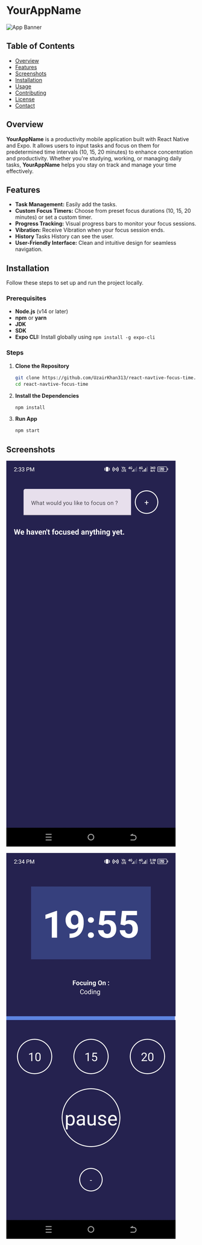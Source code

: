 # YourAppName

![App Banner](assets/banner.png)

## Table of Contents

- [Overview](#overview)
- [Features](#features)
- [Screenshots](#screenshots)
- [Installation](#installation)
- [Usage](#usage)
- [Contributing](#contributing)
- [License](#license)
- [Contact](#contact)

## Overview

**YourAppName** is a productivity mobile application built with React Native and Expo. It allows users to input tasks and focus on them for predetermined time intervals (10, 15, 20 minutes) to enhance concentration and productivity. Whether you're studying, working, or managing daily tasks, **YourAppName** helps you stay on track and manage your time effectively.

## Features

- **Task Management:** Easily add the tasks.
- **Custom Focus Timers:** Choose from preset focus durations (10, 15, 20 minutes) or set a custom timer.
- **Progress Tracking:** Visual progress bars to monitor your focus sessions.
- **Vibration:** Receive Vibration when your focus session ends.
- **History** Tasks History can see the user.
- **User-Friendly Interface:** Clean and intuitive design for seamless navigation.

## Installation

Follow these steps to set up and run the project locally.

### Prerequisites

- **Node.js** (v14 or later)
- **npm** or **yarn**
- **JDK**
- **SDK**
- **Expo CLI:** Install globally using `npm install -g expo-cli`

### Steps

1. **Clone the Repository**

   ```bash
   git clone https://github.com/UzairKhan313/react-navtive-focus-time.git
   cd react-navtive-focus-time
   ```

2. **Install the Dependencies**

   ```bash
   npm install
   ```

3. **Run App**

   ```bash
   npm start
   ```

## Screenshots

![Home Screen](assets/app_1.jpg)

![Add Task](assets/app_2.jpg)
